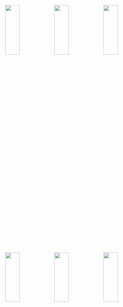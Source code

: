<p>
<img src="https://user-images.githubusercontent.com/119857263/233915631-08513631-0c53-4e2e-8050-1f51154abb6c.png" height="20%" width="30%" >
<img src="https://user-images.githubusercontent.com/119857263/233915650-222cda66-bc82-4a67-b49c-a7f4f86ab3e1.png" height="20%" width="30%" >
<img src="https://user-images.githubusercontent.com/119857263/233915668-4103268b-16d9-4d62-ab90-a0d93249a639.png" height="20%" width="30%" >
<img src="https://user-images.githubusercontent.com/119857263/233915692-c69a2760-6119-4099-9c84-ff128540a4fe.png" height="20%" width="30%" >
<img src="https://user-images.githubusercontent.com/119857263/233915716-0f4855ce-d7b1-4a95-8107-93a82ec782d5.png" height="20%" width="30%" >
<img src="https://user-images.githubusercontent.com/119857263/233915729-8252cfd8-3684-4d88-96d1-459fe694bbc4.png" height="20%" width="30%" >
</p>

